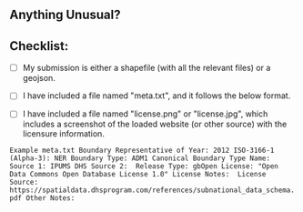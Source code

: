 <!--- If you are submitting a boundary, Please include your ISO code and ADM level in the title -->
<!--- This PR template is for boundary submissions; if you are submitting code please give us as much detail as possible. -->

## Anything Unusual?
<!--- Please describe any known complications with your submission. -->
<!--- You can also include anything else we need to know while assessing this data. -->

## Checklist:
<!--- Go over all the following points, and put an `x` in all the boxes that apply. -->
<!--- If you're unsure about any of these, don't hesitate to ask. We're here to help! -->
- [ ] My submission is either a shapefile (with all the relevant files) or a geojson.
- [ ] I have included a file named "meta.txt", and it follows the below format.
- [ ] I have included a file named "license.png" or "license.jpg", which includes a screenshot of the loaded website (or other source) with the licensure information.


``Example meta.txt
Boundary Representative of Year: 2012
ISO-3166-1 (Alpha-3): NER
Boundary Type: ADM1
Canonical Boundary Type Name: 
Source 1: IPUMS DHS
Source 2: 
Release Type: gbOpen
License: "Open Data Commons Open Database License 1.0"
License Notes: 
License Source: https://spatialdata.dhsprogram.com/references/subnational_data_schema.pdf
Other Notes: 
``
